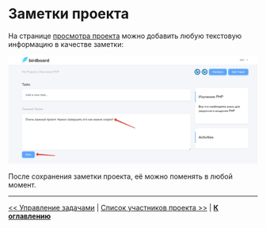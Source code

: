 # Заметки проекта

На странице [просмотра проекта](../08-view-project/README.md) можно добавить любую текстовую информацию в качестве заметки:

![](img/01.png)

После сохранения заметки проекта, её можно поменять в любой момент.

---

[<< Управление задачами](../09-manage-tasks/README.md) | [Список участников проекта >>](../11-project-members/README.md) | [**К оглавлению**](../README.md)
